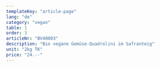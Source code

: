 ```yaml
---
templateKey: "article-page"
lang: "de"
category: "vegan"
table: 1
order: 3
articleNr: "BV40003"
description: "Bio vegane Gemüse-Quadrolini im Safranteig"
unit: "2kg TK"
price: "24.--"
---
```

